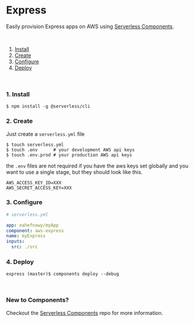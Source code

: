 # Express

Easily provision Express apps on AWS using [Serverless Components](https://github.com/serverless/components).

&nbsp;

1. [Install](#1-install)
2. [Create](#2-create)
3. [Configure](#3-configure)
4. [Deploy](#4-deploy)

&nbsp;

### 1. Install

```shell
$ npm install -g @serverless/cli
```

### 2. Create

Just create a `serverless.yml` file

```shell
$ touch serverless.yml
$ touch .env      # your development AWS api keys
$ touch .env.prod # your production AWS api keys
```

the `.env` files are not required if you have the aws keys set globally and you want to use a single stage, but they should look like this.

```
AWS_ACCESS_KEY_ID=XXX
AWS_SECRET_ACCESS_KEY=XXX
```

### 3. Configure

```yml
# serverless.yml

app: eahefnawy/myApp
component: aws-express
name: myExpress
inputs:
  src: ./src
```

### 4. Deploy

```shell
express (master)$ components deploy --debug
```

&nbsp;

### New to Components?

Checkout the [Serverless Components](https://github.com/serverless/components) repo for more information.
